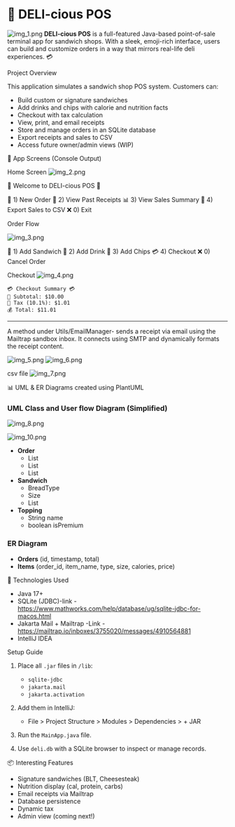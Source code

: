 # 🥪 DELI-cious POS
![img_1.png](Assets/img_1.png)
**DELI-cious POS** is a full-featured Java-based point-of-sale terminal app for sandwich shops. With a sleek, emoji-rich interface, users can build and customize orders in a way that mirrors real-life deli experiences. 💳

 Project Overview

This application simulates a sandwich shop POS system. Customers can:
- Build custom or signature sandwiches
- Add drinks and chips with calorie and nutrition facts
- Checkout with tax calculation
- View, print, and email receipts
- Store and manage orders in an SQLite database
- Export receipts and sales to CSV
- Access future owner/admin views (WIP)



🎥 App Screens (Console Output)

Home Screen
![img_2.png](Assets/img_2.png)

🥪 Welcome to DELI-cious POS 🧾

🍞 1) New Order
📜 2) View Past Receipts
📊 3) View Sales Summary
📂 4) Export Sales to CSV
❌ 0) Exit

 
Order Flow

![img_3.png](Assets/img_3.png)





🥪 1) Add Sandwich
🥤 2) Add Drink
🍟 3) Add Chips
💳 4) Checkout
❌ 0) Cancel Order


Checkout
![img_4.png](Assets/img_4.png)
```
💳 Checkout Summary 💳
🧾 Subtotal: $10.00
💸 Tax (10.1%): $1.01
💰 Total: $11.01
```

---


A method under Utils/EmailManager- sends a receipt via email using the Mailtrap sandbox inbox. It connects using SMTP and dynamically formats the receipt content.

![img_5.png](Assets/img_5.png)
![img_6.png](Assets/img_6.png)

csv file 
![img_7.png](Assets/img_7.png)

 📊 UML & ER Diagrams created using PlantUML

### UML Class and User flow Diagram (Simplified)
![img_8.png](Assets/img_8.png)

![img_10.png](Assets/img_10.png)
- **Order**
    - List<Sandwich>
    - List<Drink>
    - List<Chip>
- **Sandwich**
    - BreadType
    - Size
    - List<Topping>
- **Topping**
    - String name
    - boolean isPremium

### ER Diagram


- **Orders** (id, timestamp, total)
- **Items** (order_id, item_name, type, size, calories, price)



🔧 Technologies Used

- Java 17+
- SQLite (JDBC)-link -https://www.mathworks.com/help/database/ug/sqlite-jdbc-for-macos.html
- Jakarta Mail + Mailtrap -Link - https://mailtrap.io/inboxes/3755020/messages/4910564881
- IntelliJ IDEA



 Setup Guide

1. Place all `.jar` files in `/lib`:
    - `sqlite-jdbc`
    - `jakarta.mail`
    - `jakarta.activation`

2. Add them in IntelliJ:
    - File > Project Structure > Modules > Dependencies > + JAR

3. Run the `MainApp.java` file.

4. Use `deli.db` with a SQLite browser to inspect or manage records.



📦 Interesting  Features 

- Signature sandwiches (BLT, Cheesesteak)
- Nutrition display (cal, protein, carbs)
- Email receipts via Mailtrap
- Database persistence
- Dynamic tax
- Admin view (coming next!)

